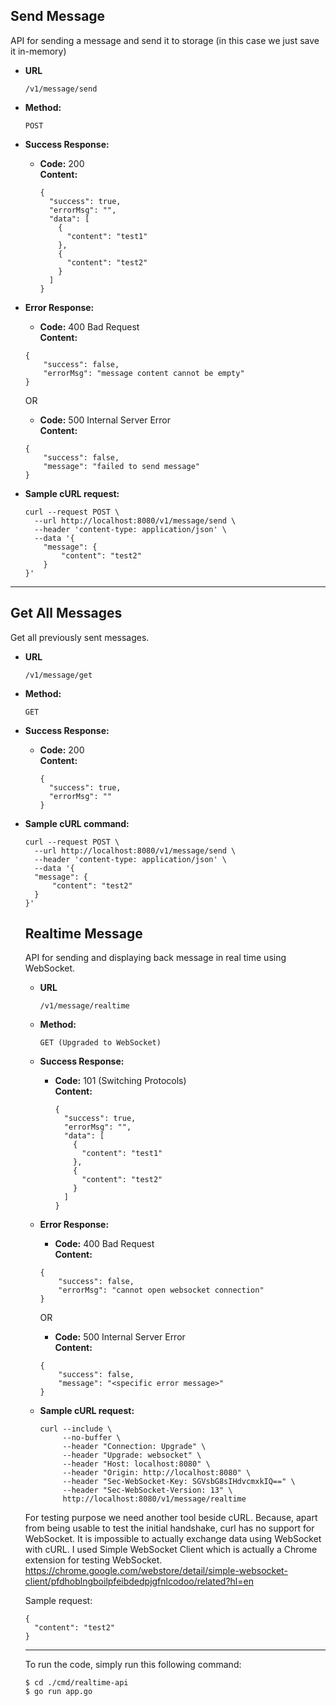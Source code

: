 **Send Message**
----
API for sending a message and send it to storage (in this case we just save it in-memory)
  
  * **URL**
  
    `/v1/message/send`
  
  * **Method:**
  
    `POST`
  
  * **Success Response:**
  
    * **Code:** 200 <br />
      **Content:** 
      ```
      {
        "success": true,
        "errorMsg": "",
        "data": [
          {
            "content": "test1"
          },
          {
            "content": "test2"
          }
        ]
      }
      ```
   
  * **Error Response:**
  
      * **Code:** 400 Bad Request <br />
      **Content:**
      ```
      {
          "success": false,
          "errorMsg": "message content cannot be empty"
      }
      ```
    
      OR
      
      * **Code:** 500 Internal Server Error <br />
          **Content:**
      ```
      {
          "success": false,
          "message": "failed to send message"
      }
      ```
  
  * **Sample cURL request:**
  
    ```
    curl --request POST \
      --url http://localhost:8080/v1/message/send \
      --header 'content-type: application/json' \
      --data '{
    	"message": {
    		"content": "test2"
    	}
    }'
    ```

----

**Get All Messages**
----
Get all previously sent messages.

* **URL**

  `/v1/message/get`

* **Method:**

  `GET`

* **Success Response:**

  * **Code:** 200 <br />
    **Content:** 
    ```
    {
      "success": true,
      "errorMsg": ""
    }
    ```

* **Sample cURL command:**

  ```
  curl --request POST \
    --url http://localhost:8080/v1/message/send \
    --header 'content-type: application/json' \
    --data '{
  	"message": {
  		"content": "test2"
  	}
  }'
  ```
  
  **Realtime Message**
  ----
  API for sending and displaying back message in real time using WebSocket.
    
    * **URL**
    
      `/v1/message/realtime`
    
    * **Method:**
    
      `GET (Upgraded to WebSocket)`
    
    * **Success Response:**
    
      * **Code:** 101 (Switching Protocols) <br />
        **Content:** 
        ```
        {
          "success": true,
          "errorMsg": "",
          "data": [
            {
              "content": "test1"
            },
            {
              "content": "test2"
            }
          ]
        }
        ```
     
    * **Error Response:**
    
        * **Code:** 400 Bad Request <br />
        **Content:**
        ```
        {
            "success": false,
            "errorMsg": "cannot open websocket connection"
        }
        ```
      
        OR
        
        * **Code:** 500 Internal Server Error <br />
            **Content:**
        ```
        {
            "success": false,
            "message": "<specific error message>"
        }
        ```
    
    * **Sample cURL request:**
    
      ```
      curl --include \
           --no-buffer \
           --header "Connection: Upgrade" \
           --header "Upgrade: websocket" \
           --header "Host: localhost:8080" \
           --header "Origin: http://localhost:8080" \
           --header "Sec-WebSocket-Key: SGVsbG8sIHdvcmxkIQ==" \
           --header "Sec-WebSocket-Version: 13" \
           http://localhost:8080/v1/message/realtime
      ```
  
  For testing purpose we need another tool beside cURL. Because, apart from being usable to test the initial handshake,
  curl has no support for WebSocket. It is impossible to actually exchange data using WebSocket with cURL.
  I used Simple WebSocket Client which is actually a Chrome extension for testing WebSocket.
  https://chrome.google.com/webstore/detail/simple-websocket-client/pfdhoblngboilpfeibdedpjgfnlcodoo/related?hl=en
  
  Sample request:
  ```
  {
    "content": "test2"
  }
  ```
  ----
  
  To run the code, simply run this following command:
  ```
  $ cd ./cmd/realtime-api
  $ go run app.go
  ```